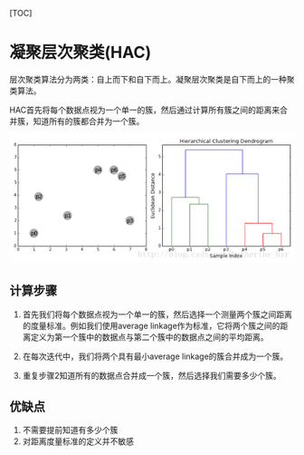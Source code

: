 [TOC]

# 凝聚层次聚类(HAC)

层次聚类算法分为两类：自上而下和自下而上。凝聚层次聚类是自下而上的一种聚类算法。

HAC首先将每个数据点视为一个单一的簇，然后通过计算所有簇之间的距离来合并簇，知道所有的簇都合并为一个簇。

![hac](./images/hac.gif)

## 计算步骤

1. 首先我们将每个数据点视为一个单一的簇，然后选择一个测量两个簇之间距离的度量标准。例如我们使用average linkage作为标准，它将两个簇之间的距离定义为第一个簇中的数据点与第二个簇中的数据点之间的平均距离。

2. 在每次迭代中，我们将两个具有最小average linkage的簇合并成为一个簇。

3. 重复步骤2知道所有的数据点合并成一个簇，然后选择我们需要多少个簇。

## 优缺点

1. 不需要提前知道有多少个簇
2. 对距离度量标准的定义并不敏感
